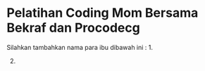 # Pelatihan Coding Mom Bersama Bekraf dan Procodecg


Silahkan tambahkan nama para ibu dibawah ini :
1. 


2.
